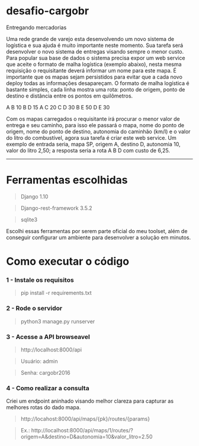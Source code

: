 # desafio-cargobr

Entregando mercadorias

Uma rede grande de varejo esta desenvolvendo um novo sistema de logística e sua ajuda é muito importante neste momento. Sua tarefa será desenvolver o novo sistema de entregas visando sempre o menor custo. Para popular sua base de dados o sistema precisa expor um web service que aceite o formato de malha logística (exemplo abaixo), nesta mesma requisição o requisitante deverá informar um nome para este mapa. É importante que os mapas sejam persistidos para evitar que a cada novo deploy todas as informações desapareçam. O formato de malha logística é bastante simples, cada linha mostra uma rota: ponto de origem, ponto de destino e distância entre os pontos em quilômetros.

A B 10
B D 15
A C 20
C D 30
B E 50
D E 30

Com os mapas carregados o requisitante irá procurar o menor valor de entrega e seu caminho, para isso ele passará o mapa, nome do ponto de origem, nome do ponto de destino, autonomia do caminhão (km/l) e o valor do litro do combustível, agora sua tarefa é criar este web service. Um exemplo de entrada seria, mapa SP, origem A, destino D, autonomia 10, valor do litro 2,50; a resposta seria a rota A B D com custo de 6,25.

-------------------------

# Ferramentas escolhidas
> Django 1.10

> Django-rest-framework 3.5.2

> sqlite3

Escolhi essas ferramentas por serem parte oficial do meu toolset, além de conseguir configurar um ambiente para desenvolver a solução em minutos.

# Como executar o código

### 1 - Instale os requisitos
> pip install -r requirements.txt

### 2 - Rode o servidor
> python3 manage.py runserver

### 3 - Acesse a API browseavel
> http://localhost:8000/api

> Usuário: admin

> Senha: cargobr2016

### 4 - Como realizar a consulta
Criei um endpoint aninhado visando melhor clareza para capturar as melhores rotas do dado mapa.

> http://locahost:8000/api/maps/{pk}/routes/{params}


> Ex.: http://localhost:8000/api/maps/1/routes/?origem=A&destino=D&autonomia=10&valor_litro=2.50